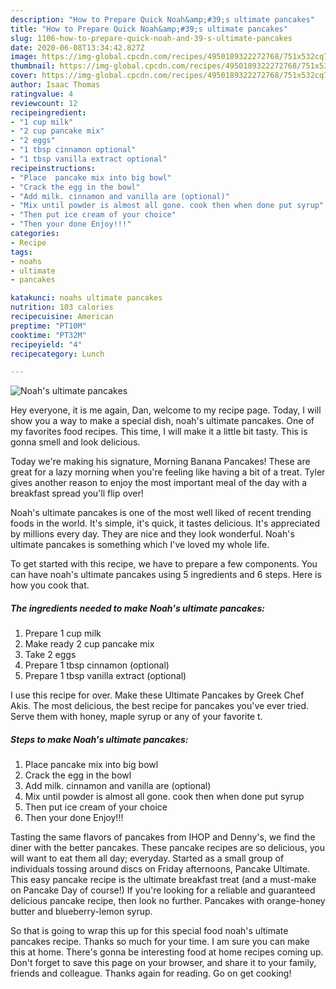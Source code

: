 ```yaml
---
description: "How to Prepare Quick Noah&amp;#39;s ultimate pancakes"
title: "How to Prepare Quick Noah&amp;#39;s ultimate pancakes"
slug: 1106-how-to-prepare-quick-noah-and-39-s-ultimate-pancakes
date: 2020-06-08T13:34:42.827Z
image: https://img-global.cpcdn.com/recipes/4950189322272768/751x532cq70/noahs-ultimate-pancakes-recipe-main-photo.jpg
thumbnail: https://img-global.cpcdn.com/recipes/4950189322272768/751x532cq70/noahs-ultimate-pancakes-recipe-main-photo.jpg
cover: https://img-global.cpcdn.com/recipes/4950189322272768/751x532cq70/noahs-ultimate-pancakes-recipe-main-photo.jpg
author: Isaac Thomas
ratingvalue: 4
reviewcount: 12
recipeingredient:
- "1 cup milk"
- "2 cup pancake mix"
- "2 eggs"
- "1 tbsp cinnamon optional"
- "1 tbsp vanilla extract optional"
recipeinstructions:
- "Place  pancake mix into big bowl"
- "Crack the egg in the bowl"
- "Add milk. cinnamon and vanilla are (optional)"
- "Mix until powder is almost all gone. cook then when done put syrup"
- "Then put ice cream of your choice"
- "Then your done Enjoy!!!"
categories:
- Recipe
tags:
- noahs
- ultimate
- pancakes

katakunci: noahs ultimate pancakes 
nutrition: 103 calories
recipecuisine: American
preptime: "PT10M"
cooktime: "PT32M"
recipeyield: "4"
recipecategory: Lunch

---
```



![Noah&#39;s ultimate pancakes](https://img-global.cpcdn.com/recipes/4950189322272768/751x532cq70/noahs-ultimate-pancakes-recipe-main-photo.jpg)

Hey everyone, it is me again, Dan, welcome to my recipe page. Today, I will show you a way to make a special dish, noah&#39;s ultimate pancakes. One of my favorites food recipes. This time, I will make it a little bit tasty. This is gonna smell and look delicious.

Today we&#39;re making his signature, Morning Banana Pancakes! These are great for a lazy morning when you&#39;re feeling like having a bit of a treat. Tyler gives another reason to enjoy the most important meal of the day with a breakfast spread you&#39;ll flip over!

Noah&#39;s ultimate pancakes is one of the most well liked of recent trending foods in the world. It's simple, it's quick, it tastes delicious. It's appreciated by millions every day. They are nice and they look wonderful. Noah&#39;s ultimate pancakes is something which I've loved my whole life.


To get started with this recipe, we have to prepare a few components. You can have noah&#39;s ultimate pancakes using 5 ingredients and 6 steps. Here is how you cook that.

<!--inarticleads1-->

##### The ingredients needed to make Noah&#39;s ultimate pancakes:

1. Prepare 1 cup milk
1. Make ready 2 cup pancake mix
1. Take 2 eggs
1. Prepare 1 tbsp cinnamon (optional)
1. Prepare 1 tbsp vanilla extract (optional)


I use this recipe for over. Make these Ultimate Pancakes by Greek Chef Akis. The most delicious, the best recipe for pancakes you&#39;ve ever tried. Serve them with honey, maple syrup or any of your favorite t. 

<!--inarticleads2-->

##### Steps to make Noah&#39;s ultimate pancakes:

1. Place  pancake mix into big bowl
1. Crack the egg in the bowl
1. Add milk. cinnamon and vanilla are (optional)
1. Mix until powder is almost all gone. cook then when done put syrup
1. Then put ice cream of your choice
1. Then your done Enjoy!!!


Tasting the same flavors of pancakes from IHOP and Denny&#39;s, we find the diner with the better pancakes. These pancake recipes are so delicious, you will want to eat them all day; everyday. Started as a small group of individuals tossing around discs on Friday afternoons, Pancake Ultimate. This easy pancake recipe is the ultimate breakfast treat (and a must-make on Pancake Day of course!) If you&#39;re looking for a reliable and guaranteed delicious pancake recipe, then look no further. Pancakes with orange-honey butter and blueberry-lemon syrup. 

So that is going to wrap this up for this special food noah&#39;s ultimate pancakes recipe. Thanks so much for your time. I am sure you can make this at home. There's gonna be interesting food at home recipes coming up. Don't forget to save this page on your browser, and share it to your family, friends and colleague. Thanks again for reading. Go on get cooking!
